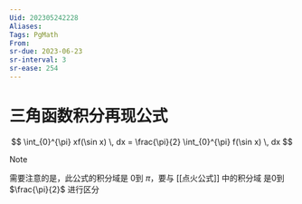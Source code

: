 ```yaml
---
Uid: 202305242228
Aliases: 
Tags: PgMath 
From: 
sr-due: 2023-06-23
sr-interval: 3
sr-ease: 254
---
```

# 三角函数积分再现公式

$$
\int_{0}^{\pi} xf(\sin x) \, dx  = \frac{\pi}{2} \int_{0}^{\pi} f(\sin x) \, dx 
$$

> [!note] 
> 需要注意的是，此公式的积分域是 0到 $\pi$，要与 [[点火公式]] 中的积分域 是0到 $\frac{\pi}{2}$ 进行区分
